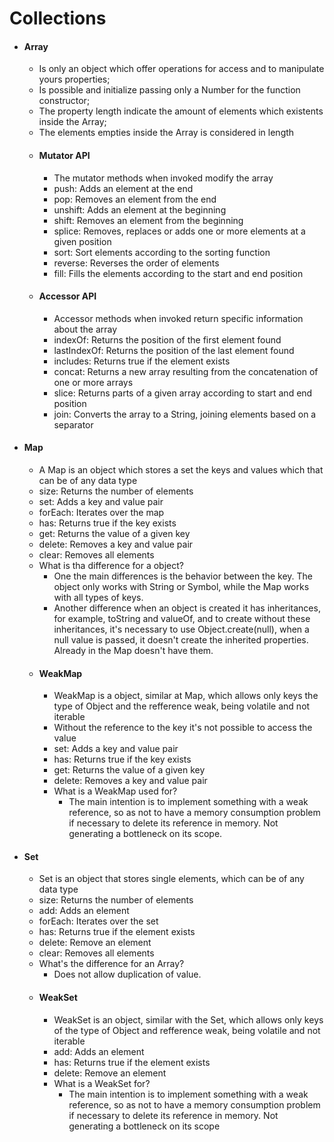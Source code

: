 # Collections

 - #### Array
   - Is only an object which offer operations for access and to manipulate yours properties;
   - Is possible and initialize passing only a Number for the function constructor;
   - The property length indicate the amount of elements which existents inside the Array;
   - The elements empties inside the Array is considered in length
   - #### Mutator API
      - The mutator methods when invoked modify the array
      - push: Adds an element at the end
      - pop: Removes an element from the end
      - unshift: Adds an element at the beginning
      - shift: Removes an element from the beginning
      - splice: Removes, replaces or adds one or more elements at a given position
      - sort: Sort elements according to the sorting function
      - reverse: Reverses the order of elements
      - fill: Fills the elements according to the start and end position 
   - #### Accessor API
      - Accessor methods when invoked return specific information about the array
      - indexOf: Returns the position of the first element found
      - lastIndexOf: Returns the position of the last element found
      - includes: Returns true if the element exists
      - concat: Returns a new array resulting from the concatenation of one or more arrays
      - slice: Returns parts of a given array according to start and end position
      - join: Converts the array to a String, joining elements based on a separator
 - #### Map
   - A Map is an object which stores a set the keys and values which that can be of any data type
   - size: Returns the number of elements
   - set: Adds a key and value pair
   - forEach: Iterates over the map
   - has: Returns true if the key exists
   - get: Returns the value of a given key
   - delete: Removes a key and value pair
   - clear: Removes all elements
   - What is tha difference for a object?
     - One the main differences is the behavior between the key. The object only works with String or Symbol, while the Map works with all types of keys.
     - Another difference when an object is created it has inheritances, for example, toString and valueOf, and to create without these inheritances, it's necessary to use Object.create(null), when a null value is passed, it doesn't create the inherited properties. Already in the Map doesn't have them.
   - #### WeakMap
     - WeakMap is a object, similar at Map, which allows only keys the type of Object and the refference weak, being volatile and not iterable
     - Without the reference to the key it's not possible to access the value
     - set: Adds a key and value pair
     - has: Returns true if the key exists
     - get: Returns the value of a given key
     - delete: Removes a key and value pair
     - What is a WeakMap used for?
       - The main intention is to implement something with a weak reference, so as not to have a memory consumption problem if necessary to delete its reference in memory. Not generating a bottleneck on its scope.
 - #### Set
   - Set is an object that stores single elements, which can be of any data type
   - size: Returns the number of elements
   - add: Adds an element
   - forEach: Iterates over the set
   - has: Returns true if the element exists
   - delete: Remove an element
   - clear: Removes all elements
   - What's the difference for an Array?
     - Does not allow duplication of value.
   - #### WeakSet
     - WeakSet is an object, similar with the Set, which allows only keys of the type of Object and refference weak, being volatile and not iterable
     - add: Adds an element
     - has: Returns true if the element exists
     - delete: Remove an element
     - What is a WeakSet for?
       - The main intention is to implement something with a weak reference, so as not to have a memory consumption problem if necessary to delete its reference in memory. Not generating a bottleneck on its scope
